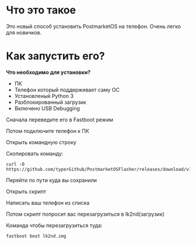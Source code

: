 # Что это такое

Это новый способ установить PostmarketOS на телефон.
Очень легко для новичков.

# Как запустить его?
**Что необходимо для установки?**
* ПК
* Телефон который поддерживает саму ОС
* Установленый Python 3
* Разблокированный загрузик
* Включено USB Debugging



Сначала переведите его в Fastboot режим

Потом подключите телефон к ПК

Открыть командную строку

Скопировать команду:

```text
curl -O https://github.com/typerGithub/PostmarketOSFlasher/releases/download/v1.0/postmarketosflasher.py
```
Перейти по пути куда вы сохранили

Открыть скрипт

Написать ваш телефон из списка

Потом скрипт попросит вас перезагрузиться в Ik2nd(загрузик)

Команда чтобы перезагрузиться туда:

```text
fastboot boot lk2nd.img
```
